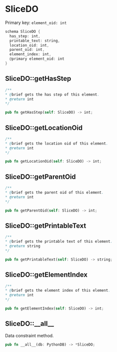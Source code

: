 # SliceDO

Primary key: `element_oid: int`

```rust
schema SliceDO {
  has_step: int,
  printable_text: string,
  location_oid: int,
  parent_oid: int,
  element_index: int,
  @primary element_oid: int
}
```
## SliceDO::getHasStep

```java
/**
* @brief gets the has step of this element.
* @return int
*/
```
```rust
pub fn getHasStep(self: SliceDO) -> int;
```
## SliceDO::getLocationOid

```java
/**
* @brief gets the location oid of this element.
* @return int
*/
```
```rust
pub fn getLocationOid(self: SliceDO) -> int;
```
## SliceDO::getParentOid

```java
/**
* @brief gets the parent oid of this element.
* @return int
*/
```
```rust
pub fn getParentOid(self: SliceDO) -> int;
```
## SliceDO::getPrintableText

```java
/**
* @brief gets the printable text of this element.
* @return string
*/
```
```rust
pub fn getPrintableText(self: SliceDO) -> string;
```
## SliceDO::getElementIndex

```java
/**
* @brief gets the element index of this element.
* @return int
*/
```
```rust
pub fn getElementIndex(self: SliceDO) -> int;
```
## SliceDO::\_\_all\_\_

Data constraint method.

```rust
pub fn __all__(db: PythonDB) -> *SliceDO;
```
